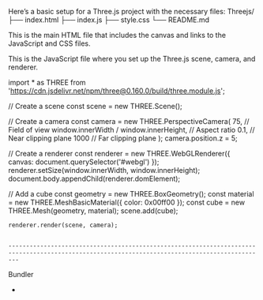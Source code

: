 Here’s a basic setup for a Three.js project with the necessary files:
Threejs/
├── index.html
├── index.js
├── style.css
└── README.md

This is the main HTML file that includes the canvas and links to the JavaScript and CSS files.

<!DOCTYPE html>
<html lang="en">
<head>
    <meta charset="UTF-8">
    <meta name="viewport" content="width=device-width, initial-scale=1.0">
    <title>Basic Three.js Setup</title>
    <link rel="stylesheet" href="style.css">
</head>
<body>
    <canvas id="webgl"></canvas>
    <script src="index.js" type="module"></script>
</body>
</html>

This is the JavaScript file where you set up the Three.js scene, camera, and renderer.


import * as THREE from 'https://cdn.jsdelivr.net/npm/three@0.160.0/build/three.module.js';


// Create a scene
const scene = new THREE.Scene();

// Create a camera
const camera = new THREE.PerspectiveCamera(
    75, // Field of view
    window.innerWidth / window.innerHeight, // Aspect ratio
    0.1, // Near clipping plane
    1000 // Far clipping plane
);
camera.position.z = 5;

// Create a renderer
const renderer = new THREE.WebGLRenderer({ canvas: document.querySelector('#webgl') });
renderer.setSize(window.innerWidth, window.innerHeight);
document.body.appendChild(renderer.domElement);

// Add a cube
const geometry = new THREE.BoxGeometry();
const material = new THREE.MeshBasicMaterial({ color: 0x00ff00 });
const cube = new THREE.Mesh(geometry, material);
scene.add(cube);



    renderer.render(scene, camera);


    -----------------------------------------------------------------------------------------------------------------------------------------------


Bundler

*